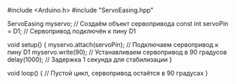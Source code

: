 #include <Arduino.h>
#include "ServoEasing.hpp"

ServoEasing myservo;  // Создаём объект сервопривода
const int servoPin = D1;  // Сервопривод подключён к пину D1

void setup() {
myservo.attach(servoPin);  // Подключаем сервопривод к пину D1
myservo.write(90);        // Устанавливаем сервопривод в 90 градусов
delay(1000);             // Задержка 1 секунда для стабилизации
}

void loop() {
// Пустой цикл, сервопривод остаётся в 90 градусах
}